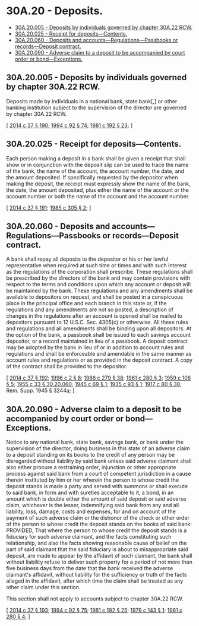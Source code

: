 # 30A.20 - Deposits.
* [30A.20.005 - Deposits by individuals governed by chapter  30A.22 RCW.](#30a20005---deposits-by-individuals-governed-by-chapter--30a22-rcw)
* [30A.20.025 - Receipt for deposits—Contents.](#30a20025---receipt-for-depositscontents)
* [30A.20.060 - Deposits and accounts—Regulations—Passbooks or records—Deposit contract.](#30a20060---deposits-and-accountsregulationspassbooks-or-recordsdeposit-contract)
* [30A.20.090 - Adverse claim to a deposit to be accompanied by court order or bond—Exceptions.](#30a20090---adverse-claim-to-a-deposit-to-be-accompanied-by-court-order-or-bondexceptions)
## 30A.20.005 - Deposits by individuals governed by chapter  30A.22 RCW.
Deposits made by individuals in a national bank, state bank[,] or other banking institution subject to the supervision of the director are governed by chapter 30A.22 RCW.

\[ [2014 c 37 § 190](https://lawfilesext.leg.wa.gov/biennium/2013-14/Pdf/Bills/Session%20Laws/Senate/6135.SL.pdf?cite=2014%20c%2037%20§%20190); [1994 c 92 § 74](https://lawfilesext.leg.wa.gov/biennium/1993-94/Pdf/Bills/Session%20Laws/House/2438-S.SL.pdf?cite=1994%20c%2092%20§%2074); [1981 c 192 § 23](https://leg.wa.gov/CodeReviser/documents/sessionlaw/1981c192.pdf?cite=1981%20c%20192%20§%2023); \]

## 30A.20.025 - Receipt for deposits—Contents.
Each person making a deposit in a bank shall be given a receipt that shall show or in conjunction with the deposit slip can be used to trace the name of the bank, the name of the account, the account number, the date, and the amount deposited. If specifically requested by the depositor when making the deposit, the receipt must expressly show the name of the bank, the date, the amount deposited, plus either the name of the account or the account number or both the name of the account and the account number.

\[ [2014 c 37 § 191](https://lawfilesext.leg.wa.gov/biennium/2013-14/Pdf/Bills/Session%20Laws/Senate/6135.SL.pdf?cite=2014%20c%2037%20§%20191); [1985 c 305 § 2](https://leg.wa.gov/CodeReviser/documents/sessionlaw/1985c305.pdf?cite=1985%20c%20305%20§%202); \]

## 30A.20.060 - Deposits and accounts—Regulations—Passbooks or records—Deposit contract.
A bank shall repay all deposits to the depositor or his or her lawful representative when required at such time or times and with such interest as the regulations of the corporation shall prescribe. These regulations shall be prescribed by the directors of the bank and may contain provisions with respect to the terms and conditions upon which any account or deposit will be maintained by the bank. These regulations and any amendments shall be available to depositors on request, and shall be posted in a conspicuous place in the principal office and each branch in this state or, if the regulations and any amendments are not so posted, a description of changes in the regulations after an account is opened shall be mailed to depositors pursuant to 12 U.S.C. Sec. 4305(c) or otherwise. All these rules and regulations and all amendments shall be binding upon all depositors. At the option of the bank, a passbook shall be issued to each savings account depositor, or a record maintained in lieu of a passbook. A deposit contract may be adopted by the bank in lieu of or in addition to account rules and regulations and shall be enforceable and amendable in the same manner as account rules and regulations or as provided in the deposit contract. A copy of the contract shall be provided to the depositor.

\[ [2014 c 37 § 192](https://lawfilesext.leg.wa.gov/biennium/2013-14/Pdf/Bills/Session%20Laws/Senate/6135.SL.pdf?cite=2014%20c%2037%20§%20192); [1996 c 2 § 8](https://lawfilesext.leg.wa.gov/biennium/1995-96/Pdf/Bills/Session%20Laws/House/2125-S.SL.pdf?cite=1996%20c%202%20§%208); [1986 c 279 § 38](https://leg.wa.gov/CodeReviser/documents/sessionlaw/1986c279.pdf?cite=1986%20c%20279%20§%2038); [1961 c 280 § 3](https://leg.wa.gov/CodeReviser/documents/sessionlaw/1961c280.pdf?cite=1961%20c%20280%20§%203); [1959 c 106 § 5](https://leg.wa.gov/CodeReviser/documents/sessionlaw/1959c106.pdf?cite=1959%20c%20106%20§%205); [1955 c 33 § 30.20.060](https://leg.wa.gov/CodeReviser/documents/sessionlaw/1955c33.pdf?cite=1955%20c%2033%20§%2030.20.060); [1945 c 69 § 1](https://leg.wa.gov/CodeReviser/documents/sessionlaw/1945c69.pdf?cite=1945%20c%2069%20§%201); [1935 c 93 § 1](https://leg.wa.gov/CodeReviser/documents/sessionlaw/1935c93.pdf?cite=1935%20c%2093%20§%201); [1917 c 80 § 38](https://leg.wa.gov/CodeReviser/documents/sessionlaw/1917c80.pdf?cite=1917%20c%2080%20§%2038); Rem. Supp. 1945 § 3244a; \]

## 30A.20.090 - Adverse claim to a deposit to be accompanied by court order or bond—Exceptions.
Notice to any national bank, state bank, savings bank, or bank under the supervision of the director, doing business in this state of an adverse claim to a deposit standing on its books to the credit of any person may be disregarded without liability by said bank unless said adverse claimant shall also either procure a restraining order, injunction or other appropriate process against said bank from a court of competent jurisdiction in a cause therein instituted by him or her wherein the person to whose credit the deposit stands is made a party and served with summons or shall execute to said bank, in form and with sureties acceptable to it, a bond, in an amount which is double either the amount of said deposit or said adverse claim, whichever is the lesser, indemnifying said bank from any and all liability, loss, damage, costs and expenses, for and on account of the payment of such adverse claim or the dishonor of the check or other order of the person to whose credit the deposit stands on the books of said bank: PROVIDED, That where the person to whose credit the deposit stands is a fiduciary for such adverse claimant, and the facts constituting such relationship, and also the facts showing reasonable cause of belief on the part of said claimant that the said fiduciary is about to misappropriate said deposit, are made to appear by the affidavit of such claimant, the bank shall without liability refuse to deliver such property for a period of not more than five business days from the date that the bank received the adverse claimant's affidavit, without liability for the sufficiency or truth of the facts alleged in the affidavit, after which time the claim shall be treated as any other claim under this section.

This section shall not apply to accounts subject to chapter 30A.22 RCW.

\[ [2014 c 37 § 193](https://lawfilesext.leg.wa.gov/biennium/2013-14/Pdf/Bills/Session%20Laws/Senate/6135.SL.pdf?cite=2014%20c%2037%20§%20193); [1994 c 92 § 75](https://lawfilesext.leg.wa.gov/biennium/1993-94/Pdf/Bills/Session%20Laws/House/2438-S.SL.pdf?cite=1994%20c%2092%20§%2075); [1981 c 192 § 25](https://leg.wa.gov/CodeReviser/documents/sessionlaw/1981c192.pdf?cite=1981%20c%20192%20§%2025); [1979 c 143 § 1](https://leg.wa.gov/CodeReviser/documents/sessionlaw/1979c143.pdf?cite=1979%20c%20143%20§%201); [1961 c 280 § 4](https://leg.wa.gov/CodeReviser/documents/sessionlaw/1961c280.pdf?cite=1961%20c%20280%20§%204); \]

